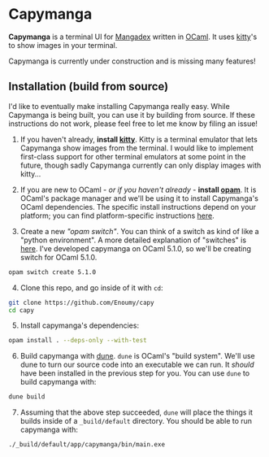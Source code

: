 # Capymanga

**Capymanga** is a terminal UI for [Mangadex](https://mangadex.org/) written in
[OCaml](https://ocaml.org/). It uses
[kitty](https://sw.kovidgoyal.net/kitty/)'s to show images in your terminal.

Capymanga is currently under construction and is missing many features!

## Installation (build from source)

I'd like to eventually make installing Capymanga really easy. While Capymanga is
being built, you can use it by building from source. If these instructions do
not work, please feel free to let me know by filing an issue!

1. If you haven't already, **install [kitty](https://sw.kovidgoyal.net/kitty/)**.
   Kitty is a terminal emulator that lets Capymanga show images from the
   terminal. I would like to implement first-class support for other terminal
   emulators at some point in the future, though sadly Capymanga currently can
   only display images with kitty...

2. If you are new to OCaml - _or if you haven't already_ - **install
   [opam](https://opam.ocaml.org/)**. It is OCaml's package manager and we'll
   be using it to install Capymanga's OCaml dependencies. The specific
   install instructions depend on your platform; you can find platform-specific
   instructions [here](https://opam.ocaml.org/doc/Install.html).

3. Create a new _"opam switch"_. You can think of a switch as kind of like a
   "python environment". A more detailed explanation of "switches" is
   [here](https://ocaml.org/docs/opam-switch-introduction). I've developed
   capymanga on OCaml 5.1.0, so we'll be creating switch for OCaml 5.1.0.

```sh
opam switch create 5.1.0
```

4. Clone this repo, and go inside of it with `cd`:

```sh
git clone https://github.com/Enoumy/capy
cd capy
```

5. Install capymanga's dependencies:

```sh
opam install . --deps-only --with-test
```

6. Build capymanga with [dune](https://dune.build/). `dune` is OCaml's "build
   system". We'll use dune to turn our source code into an executable we can
   run. It _should_ have been installed in the previous step for you. You can use
   `dune` to build capymanga with:

```sh
dune build
```

7. Assuming that the above step succeeded, `dune` will place the things it
   builds inside of a `_build/default` directory. You should be able to run
   capymanga with:

```sh
./_build/default/app/capymanga/bin/main.exe
```
